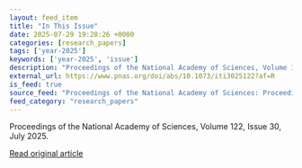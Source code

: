 ```yaml
---
layout: feed_item
title: "In This Issue"
date: 2025-07-29 19:28:26 +0000
categories: [research_papers]
tags: ['year-2025']
keywords: ['year-2025', 'issue']
description: "Proceedings of the National Academy of Sciences, Volume 122, Issue 30, July 2025"
external_url: https://www.pnas.org/doi/abs/10.1073/iti3025122?af=R
is_feed: true
source_feed: "Proceedings of the National Academy of Sciences: Proceedings of the National Academy of Sciences: Table of Contents"
feed_category: "research_papers"
---
```


Proceedings of the National Academy of Sciences, Volume 122, Issue 30, July 2025.

[Read original article](https://www.pnas.org/doi/abs/10.1073/iti3025122?af=R)
